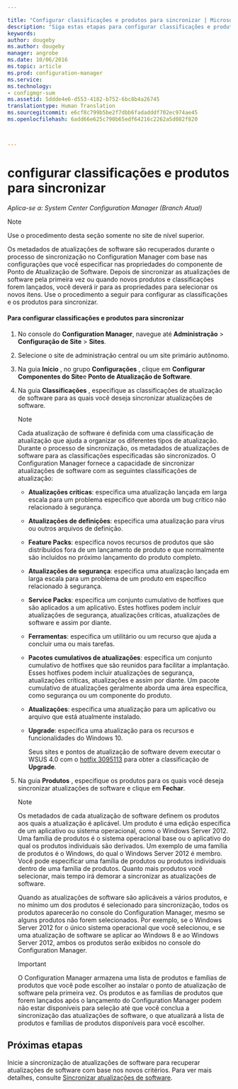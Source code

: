 ```yaml
---

title: "Configurar classificações e produtos para sincronizar | Microsoft Docs"
description: "Siga estas etapas para configurar classificações e produtos para sincronizar no console do Configuration Manager."
keywords: 
author: dougeby
ms.author: dougeby
manager: angrobe
ms.date: 10/06/2016
ms.topic: article
ms.prod: configuration-manager
ms.service: 
ms.technology:
- configmgr-sum
ms.assetid: 5ddde4e6-d553-4182-b752-6bc8b4a26745
translationtype: Human Translation
ms.sourcegitcommit: e6cf8c799b5be2f7dbb6fadadddf702ec974ae45
ms.openlocfilehash: 6add66e625c790b65edf64216c2262a5d082f820



---
```

#  <a name="configure-classifications-and-products-to-synchronize"></a>configurar classificações e produtos para sincronizar  

*Aplica-se a: System Center Configuration Manager (Branch Atual)*


> [!NOTE]  
>  Use o procedimento desta seção somente no site de nível superior.  

 Os metadados de atualizações de software são recuperados durante o processo de sincronização no Configuration Manager com base nas configurações que você especificar nas propriedades do componente de Ponto de Atualização de Software. Depois de sincronizar as atualizações de software pela primeira vez ou quando novos produtos e classificações forem lançados, você deverá ir para as propriedades para selecionar os novos itens. Use o procedimento a seguir para configurar as classificações e os produtos para sincronizar.  

#### <a name="to-configure-classifications-and-products-to-synchronize"></a>Para configurar classificações e produtos para sincronizar  

1.  No console do **Configuration Manager**, navegue até **Administração** > **Configuração de Site** > **Sites**.

2. Selecione o site de administração central ou um site primário autônomo.  

3.  Na guia **Início** , no grupo **Configurações** , clique em **Configurar Componentes do Site**e **Ponto de Atualização de Software**.

4.  Na guia **Classificações** , especifique as classificações de atualização de software para as quais você deseja sincronizar atualizações de software.  

    > [!NOTE]  
    >  Cada atualização de software é definida com uma classificação de atualização que ajuda a organizar os diferentes tipos de atualização. Durante o processo de sincronização, os metadados de atualizações de software para as classificações especificadas são sincronizados. O Configuration Manager fornece a capacidade de sincronizar atualizações de software com as seguintes classificações de atualização:  
    >   
    > - **Atualizações críticas**: especifica uma atualização lançada em larga escala para um problema específico que aborda um bug crítico não relacionado à segurança.  
    > - **Atualizações de definições**: especifica uma atualização para vírus ou outros arquivos de definição.  
    > - **Feature Packs**: especifica novos recursos de produtos que são distribuídos fora de um lançamento de produto e que normalmente são incluídos no próximo lançamento do produto completo.  
    > - **Atualizações de segurança**: especifica uma atualização lançada em larga escala para um problema de um produto em específico relacionado à segurança.  
    > - **Service Packs**: especifica um conjunto cumulativo de hotfixes que são aplicados a um aplicativo. Estes hotfixes podem incluir atualizações de segurança, atualizações críticas, atualizações de software e assim por diante.  
    > - **Ferramentas**: especifica um utilitário ou um recurso que ajuda a concluir uma ou mais tarefas.  
    > - **Pacotes cumulativos de atualizações**: especifica um conjunto cumulativo de hotfixes que são reunidos para facilitar a implantação. Esses hotfixes podem incluir atualizações de segurança, atualizações críticas, atualizações e assim por diante. Um pacote cumulativo de atualizações geralmente aborda uma área específica, como segurança ou um componente do produto.  
    > - **Atualizações**: especifica uma atualização para um aplicativo ou arquivo que está atualmente instalado.  
    > - **Upgrade**: especifica uma atualização para os recursos e funcionalidades do Windows 10.  
    >   
    >      Seus sites e pontos de atualização de software devem executar o WSUS 4.0 com o [hotfix 3095113](https://support.microsoft.com/kb/3095113) para obter a classificação de **Upgrade**.  

5.  Na guia **Produtos** , especifique os produtos para os quais você deseja sincronizar atualizações de software e clique em **Fechar**.  

    > [!NOTE]  
    >  Os metadados de cada atualização de software definem os produtos aos quais a atualização é aplicável. Um produto é uma edição específica de um aplicativo ou sistema operacional, como o Windows Server 2012. Uma família de produtos é o sistema operacional base ou o aplicativo do qual os produtos individuais são derivados. Um exemplo de uma família de produtos é o Windows, do qual o Windows Server 2012 é membro. Você pode especificar uma família de produtos ou produtos individuais dentro de uma família de produtos. Quanto mais produtos você selecionar, mais tempo irá demorar a sincronizar as atualizações de software.  
    >   
    >  Quando as atualizações de software são aplicáveis a vários produtos, e no mínimo um dos produtos é selecionado para sincronização, todos os produtos aparecerão no console do Configuration Manager, mesmo se alguns produtos não forem selecionados. Por exemplo, se o Windows Server 2012 for o único sistema operacional que você selecionou, e se uma atualização de software se aplicar ao Windows 8 e ao Windows Server 2012, ambos os produtos serão exibidos no console do Configuration Manager.  

    > [!IMPORTANT]  
    >  O Configuration Manager armazena uma lista de produtos e famílias de produtos que você pode escolher ao instalar o ponto de atualização de software pela primeira vez. Os produtos e as famílias de produtos que forem lançados após o lançamento do Configuration Manager podem não estar disponíveis para seleção até que você conclua a sincronização das atualizações de software, o que atualizará a lista de produtos e famílias de produtos disponíveis para você escolher.  


## <a name="next-steps"></a>Próximas etapas
Inicie a sincronização de atualizações de software para recuperar atualizações de software com base nos novos critérios. Para ver mais detalhes, consulte [Sincronizar atualizações de software](synchronize-software-updates.md).



<!--HONumber=Dec16_HO3-->


